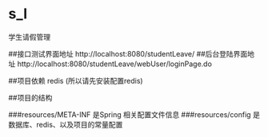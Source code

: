 # s_l
学生请假管理

##接口测试界面地址
http://localhost:8080/studentLeave/
##后台登陆界面地址
http://localhost:8080/studentLeave/webUser/loginPage.do

##项目依赖
redis (所以请先安装配置redis)


##项目的结构

###resources/META-INF 是Spring 相关配置文件信息
###resources/config 是数据库、redis、以及项目的常量配置
